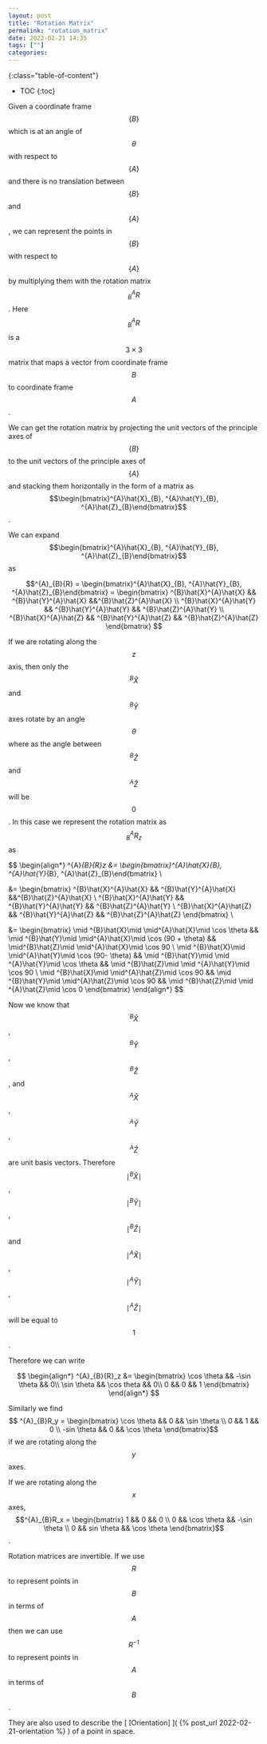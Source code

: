 ```yaml
---
layout: post
title: "Rotation Matrix"
permalink: "rotation_matrix"
date: 2022-02-21 14:35
tags: [""]
categories:
---
```


{:class="table-of-content"}
* TOC 
{:toc}

Given a coordinate frame $$\{B\}$$ which is at an angle of $$\theta$$ with
respect to $$\{A\}$$ and there is no translation between $$\{B\}$$ and
$$\{A\}$$, we can represent the points in $$\{B\}$$ with respect to $$\{A\}$$ by
multiplying them with the rotation matrix $$^{A}_{B}{R}$$. Here $$^{A}_{B}{R}$$
is a $$3\times 3$$ matrix that maps a vector from coordinate
frame $$B$$ to coordinate frame $$A$$.

We can get the rotation matrix by projecting the unit vectors of the principle
axes of $$\{B\}$$ to the unit vectors of the principle axes of $$\{A\}$$ and
stacking them horizontally in the form of a matrix as
$$\begin{bmatrix}^{A}\hat{X}_{B}, ^{A}\hat{Y}_{B},
^{A}\hat{Z}_{B}\end{bmatrix}$$.

We can expand $$\begin{bmatrix}^{A}\hat{X}_{B}, ^{A}\hat{Y}_{B},
^{A}\hat{Z}_{B}\end{bmatrix}$$ as 

$$^{A}_{B}{R} = \begin{bmatrix}^{A}\hat{X}_{B}, ^{A}\hat{Y}_{B},
^{A}\hat{Z}_{B}\end{bmatrix} = \begin{bmatrix}
^{B}\hat{X}^{A}\hat{X} && ^{B}\hat{Y}^{A}\hat{X} &&^{B}\hat{Z}^{A}\hat{X} \\
^{B}\hat{X}^{A}\hat{Y} && ^{B}\hat{Y}^{A}\hat{Y} && ^{B}\hat{Z}^{A}\hat{Y} \\
^{B}\hat{X}^{A}\hat{Z} && ^{B}\hat{Y}^{A}\hat{Z} && ^{B}\hat{Z}^{A}\hat{Z}
\end{bmatrix}
$$

If we are rotating along the $$z$$ axis, then only the $$^{B}\hat{X}$$ and
$$^{B}\hat{Y}$$ axes rotate by an angle $$\theta$$ where as the angle between
$$^{B}\hat{Z}$$ and $$^{A}\hat{Z}$$ will be $$0$$. In this case we represent the
rotation matrix as $$^{A}_{B}{R}_z$$ as 

$$
\begin{align*}
^{A}_{B}{R}_z &= \begin{bmatrix}^{A}\hat{X}_{B}, ^{A}\hat{Y}_{B},
^{A}\hat{Z}_{B}\end{bmatrix} \\

&= \begin{bmatrix}
^{B}\hat{X}^{A}\hat{X} && ^{B}\hat{Y}^{A}\hat{X} &&^{B}\hat{Z}^{A}\hat{X} \\
^{B}\hat{X}^{A}\hat{Y} && ^{B}\hat{Y}^{A}\hat{Y} && ^{B}\hat{Z}^{A}\hat{Y} \\
^{B}\hat{X}^{A}\hat{Z} && ^{B}\hat{Y}^{A}\hat{Z} && ^{B}\hat{Z}^{A}\hat{Z}
\end{bmatrix} \\

&= \begin{bmatrix} 
\mid ^{B}\hat{X}\mid \mid^{A}\hat{X}\mid \cos \theta && \mid ^{B}\hat{Y}\mid \mid^{A}\hat{X}\mid \cos (90 + \theta) && \mid^{B}\hat{Z}\mid \mid^{A}\hat{X}\mid \cos 90 \\
\mid ^{B}\hat{X}\mid \mid^{A}\hat{Y}\mid \cos (90- \theta) && \mid ^{B}\hat{Y}\mid \mid ^{A}\hat{Y}\mid \cos \theta && \mid ^{B}\hat{Z}\mid \mid ^{A}\hat{Y}\mid \cos 90 \\
\mid ^{B}\hat{X}\mid \mid^{A}\hat{Z}\mid \cos 90 && \mid ^{B}\hat{Y}\mid \mid^{A}\hat{Z}\mid \cos 90  && \mid ^{B}\hat{Z}\mid \mid ^{A}\hat{Z}\mid \cos 0
\end{bmatrix}
\end{align*}
$$

Now we know that $$^{B}\hat{X}$$, $$^{B}\hat{Y}$$, $$^{B}\hat{Z}$$,
and $$^{A}\hat{X}$$, $$^{A}\hat{Y}$$, $$^{A}\hat{Z}$$ are unit basis vectors.
Therefore $$\mid ^{B}\hat{X}\mid$$, $$\mid ^{B}\hat{Y}\mid$$, $$\mid
^{B}\hat{Z}\mid$$ and $$\mid ^{A}\hat{X}\mid$$, $$\mid ^{A}\hat{Y}\mid$$, $$\mid
^{A}\hat{Z}\mid$$ will be equal to $$1$$.

Therefore we can write

$$
\begin{align*}
^{A}_{B}{R}_z &= \begin{bmatrix} \cos \theta && -\sin \theta && 0\\ \sin \theta && \cos
theta && 0\\ 0 && 0 && 1 \end{bmatrix}
\end{align*}
$$

Similarly we find  $$
^{A}_{B}R_y = \begin{bmatrix} \cos \theta && 0 && \sin \theta \\ 0 && 1 && 0 \\ -sin
\theta && 0 && \cos \theta \end{bmatrix}$$ if we are rotating along the $$y$$ axes.

If we are rotating along the $$x$$ axes, $$^{A}_{B}R_x = \begin{bmatrix} 1 && 0 && 0 \\ 0 && \cos \theta && -\sin \theta \\ 0 &&
sin \theta && \cos \theta \end{bmatrix}$$.


Rotation matrices are invertible. If we use $$R$$ to represent points in $$B$$ in
terms of $$A$$ then we can use $$R^{-1}$$ to represent points in $$A$$ in terms
of $$B$$.

They are also used to describe the [ [Orientation] ]( {% post_url 2022-02-21-orientation %} ) of a point in space. 
